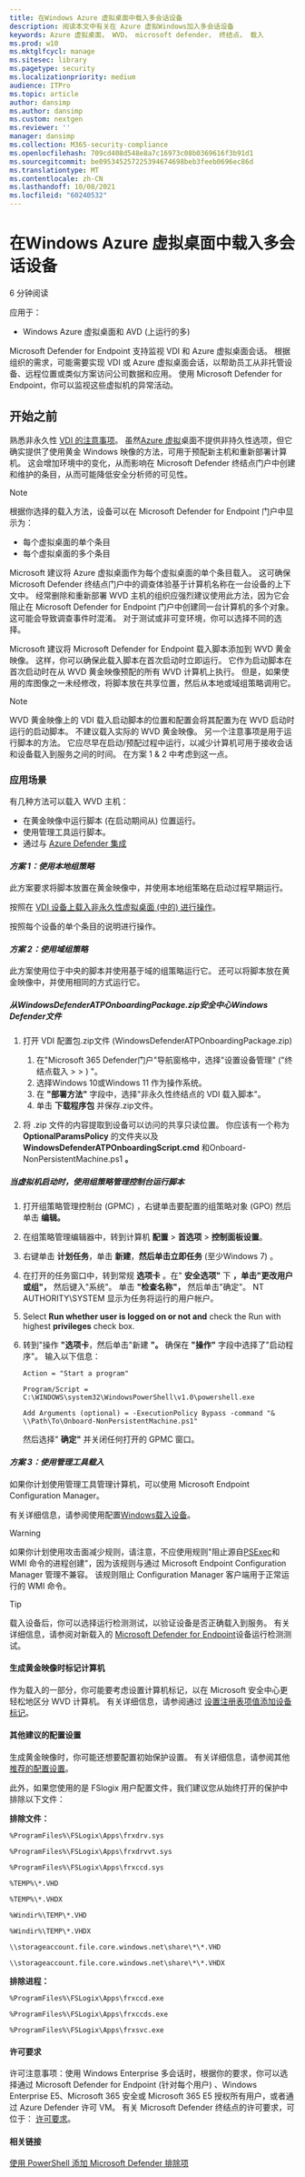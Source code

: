 ```yaml
---
title: 在Windows Azure 虚拟桌面中载入多会话设备
description: 阅读本文中有关在 Azure 虚拟Windows加入多会话设备
keywords: Azure 虚拟桌面， WVD， microsoft defender， 终结点， 载入
ms.prod: w10
ms.mktglfcycl: manage
ms.sitesec: library
ms.pagetype: security
ms.localizationpriority: medium
audience: ITPro
ms.topic: article
author: dansimp
ms.author: dansimp
ms.custom: nextgen
ms.reviewer: ''
manager: dansimp
ms.collection: M365-security-compliance
ms.openlocfilehash: 709cd408d548e8a7c16973c08b0369616f3b91d1
ms.sourcegitcommit: be095345257225394674698beb3feeb0696ec86d
ms.translationtype: MT
ms.contentlocale: zh-CN
ms.lasthandoff: 10/08/2021
ms.locfileid: "60240532"
---
```

# <a name="onboard-windows-multi-session-devices-in-azure-virtual-desktop"></a>在Windows Azure 虚拟桌面中载入多会话设备

6 分钟阅读

应用于：

- Windows Azure 虚拟桌面和 AVD (上运行的多) 

Microsoft Defender for Endpoint 支持监视 VDI 和 Azure 虚拟桌面会话。 根据组织的需求，可能需要实现 VDI 或 Azure 虚拟桌面会话，以帮助员工从非托管设备、远程位置或类似方案访问公司数据和应用。 使用 Microsoft Defender for Endpoint，你可以监视这些虚拟机的异常活动。

## <a name="before-you-begin"></a>开始之前

熟悉非永久性 [VDI 的注意事项](/microsoft-365/security/defender-endpoint/configure-endpoints-vdi#onboard-non-persistent-virtual-desktop-infrastructure-vdi-devices-1)。 虽然[Azure 虚拟](/azure/virtual-desktop/overview)桌面不提供非持久性选项，但它确实提供了使用黄金 Windows 映像的方法，可用于预配新主机和重新部署计算机。 这会增加环境中的变化，从而影响在 Microsoft Defender 终结点门户中创建和维护的条目，从而可能降低安全分析师的可见性。

> [!NOTE]
> 根据你选择的载入方法，设备可以在 Microsoft Defender for Endpoint 门户中显示为：
>
> - 每个虚拟桌面的单个条目
> - 每个虚拟桌面的多个条目

Microsoft 建议将 Azure 虚拟桌面作为每个虚拟桌面的单个条目载入。 这可确保 Microsoft Defender 终结点门户中的调查体验基于计算机名称在一台设备的上下文中。 经常删除和重新部署 WVD 主机的组织应强烈建议使用此方法，因为它会阻止在 Microsoft Defender for Endpoint 门户中创建同一台计算机的多个对象。 这可能会导致调查事件时混淆。 对于测试或非可变环境，你可以选择不同的选择。

Microsoft 建议将 Microsoft Defender for Endpoint 载入脚本添加到 WVD 黄金映像。 这样，你可以确保此载入脚本在首次启动时立即运行。 它作为启动脚本在首次启动时在从 WVD 黄金映像预配的所有 WVD 计算机上执行。 但是，如果使用的库图像之一未经修改，将脚本放在共享位置，然后从本地或域组策略调用它。

> [!NOTE]
> WVD 黄金映像上的 VDI 载入启动脚本的位置和配置会将其配置为在 WVD 启动时运行的启动脚本。 不建议载入实际的 WVD 黄金映像。 另一个注意事项是用于运行脚本的方法。 它应尽早在启动/预配过程中运行，以减少计算机可用于接收会话和设备载入到服务之间的时间。 在方案 1 & 2 中考虑到这一点。

### <a name="scenarios"></a>应用场景

有几种方法可以载入 WVD 主机：

- 在黄金映像中运行脚本 (在启动期间从) 位置运行。
- 使用管理工具运行脚本。
- 通过与 [Azure Defender 集成](azure-server-integration.md)

#### <a name="scenario-1-using-local-group-policy"></a>*方案 1：使用本地组策略*

此方案要求将脚本放置在黄金映像中，并使用本地组策略在启动过程早期运行。

按照在 [VDI 设备上载入非永久性虚拟桌面 (中的) 进行操作](configure-endpoints-vdi.md)。

按照每个设备的单个条目的说明进行操作。

#### <a name="scenario-2-using-domain-group-policy"></a>*方案 2：使用域组策略*

此方案使用位于中央的脚本并使用基于域的组策略运行它。 还可以将脚本放在黄金映像中，并使用相同的方式运行它。

##### <a name="download-the-windowsdefenderatponboardingpackagezip-file-from-the-windows-defender-security-center"></a>从WindowsDefenderATPOnboardingPackage.zip安全中心Windows Defender文件

1. 打开 VDI 配置包.zip文件 (WindowsDefenderATPOnboardingPackage.zip) 

    1. 在"Microsoft 365 Defender门户"导航窗格中，选择"设置设备管理" ("终结点载入 \>  \> ) "。 
    1. 选择Windows 10或Windows 11 作为操作系统。
    1. 在 **"部署方法"** 字段中，选择"非永久性终结点的 VDI 载入脚本"。
    1. 单击 **下载程序包** 并保存.zip文件。

2. 将 .zip 文件的内容提取到设备可以访问的共享只读位置。 你应该有一个称为 **OptionalParamsPolicy** 的文件夹以及 **WindowsDefenderATPOnboardingScript.cmd** 和Onboard-NonPersistentMachine.ps1 **。**

##### <a name="use-group-policy-management-console-to-run-the-script-when-the-virtual-machine-starts"></a>当虚拟机启动时，使用组策略管理控制台运行脚本

1. 打开组策略管理控制台 (GPMC) ，右键单击要配置的组策略对象 (GPO) 然后单击 **编辑。**

2. 在组策略管理编辑器中，转到计算机 **配置** \> **首选项** \> **控制面板设置**。

3. 右键单击 **计划任务**，单击 **新建**，**然后单击立即任务** (至少Windows 7) 。

4. 在打开的任务窗口中，转到常规 **选项卡** 。在" **安全选项"** 下 **，单击"更改用户或组"，** 然后键入"系统"。 单击 **"检查名称"，** 然后单击"确定"。 NT AUTHORITY\SYSTEM 显示为任务将运行的用户帐户。

5. Select **Run whether user is logged on or not and** check the Run with highest **privileges** check box.

6. 转到"操作 **"选项卡**，然后单击"新建 **"。** 确保在 **"操作"** 字段中选择了"启动程序"。 输入以下信息：

   `Action = "Start a program"`

   `Program/Script = C:\WINDOWS\system32\WindowsPowerShell\v1.0\powershell.exe`

   `Add Arguments (optional) = -ExecutionPolicy Bypass -command "& \\Path\To\Onboard-NonPersistentMachine.ps1"`

   然后选择" **确定"** 并关闭任何打开的 GPMC 窗口。

#### <a name="scenario-3-onboarding-using-management-tools"></a>*方案 3：使用管理工具载入*

如果你计划使用管理工具管理计算机，可以使用 Microsoft Endpoint Configuration Manager。

有关详细信息，请参阅使用配置[Windows载入设备](configure-endpoints-sccm.md)。

> [!WARNING]
> 如果你计划使用攻击面[](attack-surface-reduction-rules.md)减少规则，请注意，不应使用规则"阻止源自[PSExec](attack-surface-reduction-rules.md#block-process-creations-originating-from-psexec-and-wmi-commands)和 WMI 命令的进程创建"，因为该规则与通过 Microsoft Endpoint Configuration Manager 管理不兼容。 该规则阻止 Configuration Manager 客户端用于正常运行的 WMI 命令。

> [!TIP]
> 载入设备后，你可以选择运行检测测试，以验证设备是否正确载入到服务。 有关详细信息，请参阅对新载入的 [Microsoft Defender for Endpoint](run-detection-test.md)设备运行检测测试。

#### <a name="tagging-your-machines-when-building-your-golden-image"></a>生成黄金映像时标记计算机

作为载入的一部分，你可能要考虑设置计算机标记，以在 Microsoft 安全中心更轻松地区分 WVD 计算机。 有关详细信息，请参阅通过 [设置注册表项值添加设备标记](machine-tags.md#add-device-tags-by-setting-a-registry-key-value)。

#### <a name="other-recommended-configuration-settings"></a>其他建议的配置设置

生成黄金映像时，你可能还想要配置初始保护设置。 有关详细信息，请参阅其他 [推荐的配置设置](configure-endpoints-gp.md#other-recommended-configuration-settings)。

此外，如果您使用的是 FSlogix 用户配置文件，我们建议您从始终打开的保护中排除以下文件：

**排除文件：**

`%ProgramFiles%\FSLogix\Apps\frxdrv.sys`

`%ProgramFiles%\FSLogix\Apps\frxdrvvt.sys`

`%ProgramFiles%\FSLogix\Apps\frxccd.sys`

`%TEMP%\*.VHD`

`%TEMP%\*.VHDX`

`%Windir%\TEMP\*.VHD`

`%Windir%\TEMP\*.VHDX`

`\\storageaccount.file.core.windows.net\share\*\*.VHD`

`\\storageaccount.file.core.windows.net\share\*\*.VHDX`

**排除进程：**

`%ProgramFiles%\FSLogix\Apps\frxccd.exe`

`%ProgramFiles%\FSLogix\Apps\frxccds.exe`

`%ProgramFiles%\FSLogix\Apps\frxsvc.exe`

#### <a name="licensing-requirements"></a>许可要求

许可注意事项：使用 Windows Enterprise 多会话时，根据你的要求，你可以选择通过 Microsoft Defender for Endpoint (针对每个用户) 、Windows Enterprise E5、Microsoft 365 安全或 Microsoft 365 E5 授权所有用户，或者通过 Azure Defender 许可 VM。
有关 Microsoft Defender 终结点的许可要求，可位于： [许可要求](minimum-requirements.md#licensing-requirements)。

#### <a name="related-links"></a>相关链接

[使用 PowerShell 添加 Microsoft Defender 排除项](/azure/architecture/example-scenario/wvd/windows-virtual-desktop-fslogix#add-exclusions-for-windows-defender-by-using-powershell)
